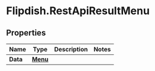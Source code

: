 # Flipdish.RestApiResultMenu

## Properties

Name | Type | Description | Notes
------------ | ------------- | ------------- | -------------
**Data** | [**Menu**](Menu.md) |  | 


